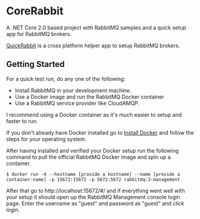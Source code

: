 # CoreRabbit

A .NET Core 2.0 based project with RabbitMQ samples and a quick setup app for RabbitMQ brokers.

[QuickRabbit](https://github.com/rupinjairaj/CoreRabbit/tree/master/QuickRabbit "QuickRabbit") is a cross platform helper app to setup RabbitMQ brokers.

## Getting Started

For a quick test run, do any one of the following: 
* Install RabbitMQ in your development machine.
* Use a Docker image and run the RabbitMQ Docker container
* Use a RabbitMQ service provider like CloudAMQP.

I recommend using a Docker container as it's much easier to setup and faster to run.

If you don't already have Docker installed go to [Install Docker](https://docs.docker.com/engine/installation/ "Install Docker") and follow the steps for your operating system.

After having installed and verified your Docker setup run the following command to pull the official RabbitMQ Docker image and spin up a container.

```
$ docker run -d --hostname [provide a hostname] --name [provide a container-name] -p 15672:15672 -p 5672:5672 rabbitmq:3-management
```

After that go to http://localhost:15672/#/ and if everything went well with your setup it should open up the RabbitMQ Management console login page.
Enter the username as "guest" and password as "guest" and click login.